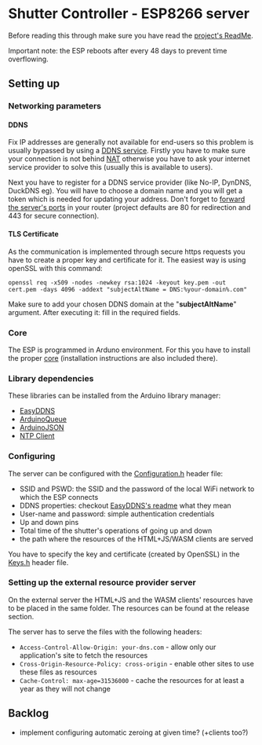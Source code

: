 # Shutter Controller - ESP8266 server
Before reading this through make sure you have read the [project's ReadMe](/ReadMe.md).

Important note: the ESP reboots after every 48 days to prevent time overflowing.

## Setting up
### Networking parameters
#### DDNS
Fix IP addresses are generally not available for end-users so this problem is usually bypassed by using a [DDNS service](https://en.wikipedia.org/wiki/Dynamic_DNS). Firstly you have to make sure your connection is not behind [NAT](https://en.wikipedia.org/wiki/Network_address_translation) otherwise you have to ask your internet service provider to solve this (usually this is available to users).

Next you have to register for a DDNS service provider (like No-IP, DynDNS, DuckDNS eg). You will have to choose a domain name and you will get a token which is needed for updating your address. Don't forget to [forward the server's ports](https://en.wikipedia.org/wiki/Port_forwarding) in your router (project defaults are 80 for redirection and 443 for secure connection).

#### TLS Certificate
As the communication is implemented through secure https requests you have to create a proper key and certificate for it. The easiest way is using openSSL with this command:

    openssl req -x509 -nodes -newkey rsa:1024 -keyout key.pem -out cert.pem -days 4096 -addext "subjectAltName = DNS:%your-domain%.com"

Make sure to add your chosen DDNS domain at the "**subjectAltName**" argument. After executing it: fill in the required fields.

### Core
The ESP is programmed in Arduno environment. For this you have to install the proper [core](https://github.com/esp8266/Arduino) (installation instructions are also included there).
### Library dependencies
These libraries can be installed from the Arduino library manager:
 * [EasyDDNS](https://github.com/ayushsharma82/EasyDDNS)
 * [ArduinoQueue](https://github.com/EinarArnason/ArduinoQueue)
 * [ArduinoJSON](https://github.com/bblanchon/ArduinoJson)
 * [NTP Client](https://github.com/arduino-libraries/NTPClient)

### Configuring
The server can be configured with the [Configuration.h](./Configuration.h) header file:
* SSID and PSWD: the SSID and the password of the local WiFi network to which the ESP connects
* DDNS properties: checkout [EasyDDNS's readme](https://github.com/ayushsharma82/EasyDDNS#readme) what they mean
* User-name and password: simple authentication credentials
* Up and down pins
* Total time of the shutter's operations of going up and down
* the path where the resources of the HTML+JS/WASM clients are served

You have to specify the key and certificate (created by OpenSSL) in the [Keys.h](./Keys.h) header file.

### Setting up the external resource provider server

On the external server the HTML+JS and the WASM clients' resources have to be placed in the same folder.
The resources can be found at the release section.

The server has to serve the files with the following headers:

* `Access-Control-Allow-Origin: your-dns.com` - allow only our application's site to fetch the resources
* `Cross-Origin-Resource-Policy: cross-origin` - enable other sites to use these files as resources
* `Cache-Control: max-age=31536000` - cache the resources for at least a year as they will not change

## Backlog
* implement configuring automatic zeroing at given time? (+clients too?)